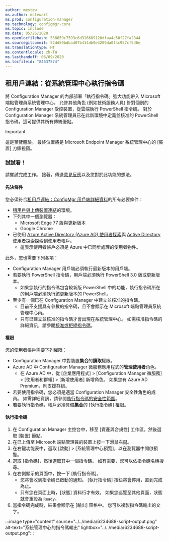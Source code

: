 ```yaml
---
author: mestew
ms.author: mstewart
ms.prod: configuration-manager
ms.technology: configmgr-core
ms.topic: include
ms.date: 05/26/2020
ms.openlocfilehash: 538859c7593c6d316689120dfaa4e58f27fa2844
ms.sourcegitcommit: 52dd59bdbad07b414db9e4209da0f4c957cf5d6e
ms.translationtype: HT
ms.contentlocale: zh-TW
ms.lasthandoff: 06/09/2020
ms.locfileid: "84637574"
---
```

## <a name="tenant-attach-run-scripts-from-the-admin-center"></a><a name="bkmk_scripts"></a> 租用戶連結：從系統管理中心執行指令碼
<!--6234688-->
將 Configuration Manager 的內部部署「執行指令碼」強大功能帶入 Microsoft 端點管理員系統管理中心。 允許其他角色 (例如技術服務人員) 針對個別的 Configuration Manager 受控裝置，從雲端執行 PowerShell 指令碼。 對於 Configuration Manager 系統管理員已在此新環境中定義並核准的 PowerShell 指令碼，這可提供其所有傳統優點。

> [!Important]
> 這是預覽體驗。 最終位置將是 Microsoft Endpoint Manager 系統管理中心的 [裝置] 刀鋒視窗。

### <a name="try-it-out"></a>試試看！

請嘗試完成工作。 接著，傳送[意見反應](../../technical-preview-2003.md#bkmk_feedback)以及您對於此功能的想法。

#### <a name="prerequisites"></a>先決條件

您必須符合[租用戶連結：ConfigMgr 用戶端詳細資料](../../technical-preview-2004.md#bkmk_mem)的所有必要條件：

- [租用戶與上傳裝置連結](../../../../../tenant-attach/device-sync-actions.md)的環境。
- 下列其中一個瀏覽器：
  - Microsoft Edge 77 版與更新版本
  - Google Chrome
- 已使用 [Azure Active Directory (Azure AD) 使用者探索](../../../../servers/deploy/configure/about-discovery-methods.md#azureaddisc)與 [Active Directory 使用者探索](../../../../servers/deploy/configure/about-discovery-methods.md#bkmk_aboutUser)探索到使用者帳戶。
  - 這表示使用者帳戶必須是 Azure 中已同步處理的使用者物件。

此外，您也需要下列各項：

- Configuration Manager 用戶端必須執行最新版本的用戶端。
- 若要執行 PowerShell 指令碼，用戶端必須執行 PowerShell 3.0 版或更新版本。
   - 如果您執行的指令碼包含較新版 PowerShell 中的功能，執行指令碼所在的用戶端必須執行該更新版本的 PowerShell。
- 至少有一個已在 Configuration Manager 中建立並核准的指令碼。
   - 目前不支援具有參數的指令碼，且不會顯示在 Microsoft 端點管理員系統管理中心內。
   - 只有已建立並核准的指令碼才會出現在系統管理中心。 如需核准指令碼的詳細資訊，請參閱[核准或拒絕指令碼](../../../../../apps/deploy-use/create-deploy-scripts.md#run-script-authors-and-approvers)。


#### <a name="permissions"></a>權限

您的使用者帳戶需要下列權限：

- Configuration Manager 中對裝置**集合**的**讀取**權限。
- Azure AD 中 Configuration Manager 微服務應用程式的**管理使用者**角色。
  - 在 Azure AD 中，從 [企業應用程式] > [Configuration Manager 微服務] > [使用者和群組] > [新增使用者] 新增角色。 如果您有 Azure AD Premium，則支援群組。
- 若要使用指令碼，您必須是適當 Configuration Manager 安全性角色的成員。 如需詳細資訊，請參閱[執行指令碼的安全性範圍](../../../../../apps/deploy-use/create-deploy-scripts.md#bkmk_ScriptRoles)。
- 若要執行指令碼，帳戶必須具備**集合**的 [執行指令碼] 權限。

#### <a name="run-a-script"></a>執行指令碼

1. 在 Configuration Manager 主控台中，移至 [資產與合規性] 工作區，然後選取 [裝置] 節點。
1. 在已上傳至 Microsoft 端點管理員的裝置上按一下滑鼠右鍵。
1. 在右鍵功能表中，選取 [啟動] > [系統管理中心預覽]，以在瀏覽器中開啟預覽。
1. 選取 [指令碼]，然後選取其中一個指令碼。 如有需要，您可以依指令碼名稱搜尋。
1. 在右側顯示的頁面中，按一下 [執行指令碼]。
   - 您將會收到指令碼已啟動的通知。 [執行指令碼] 按鈕將會停用，直到完成為止。
   - 只有您在頁面上時，[狀態] 資料行才有效。 如果您巡覽至其他頁面，狀態就會重設為 `Ready`。
1. 當指令碼完成時，結果會顯示在 [輸出] 窗格中。 您可以複製指令碼輸出的文字。


:::image type="content" source="../../media/6234688-script-output.png" alt-text="系統管理中心的指令碼輸出" lightbox="../../media/6234688-script-output.png":::